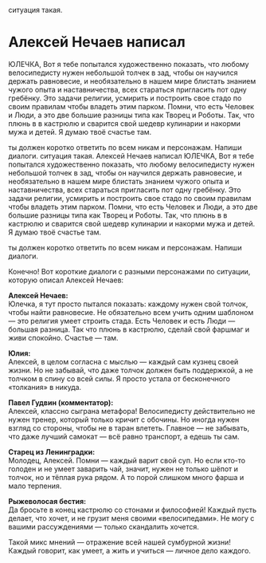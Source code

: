 ситуация такая.
# Алексей Нечаев написал 
ЮЛЕЧКА, Вот я тебе попытался художественно показать, что любому велосипедисту нужен небольшой толчек в зад, чтобы он научился держать равновесие, и необязательно в нашем мире блистать знанием чужого опыта и наставничества, всех стараться пригласить пот одну гребёнку. Это задачи религии, усмирить и построить свое стадо по своим правилам чтобы владеть этим парком. Помни, что есть Человек и Люди, а это две большие разницы типа как Творец и Роботы. Так, что плюнь в в кастрюлю и сварится свой шедевр кулинарии и накорми мужа и детей. Я думаю твоё счастье там.

ты должен коротко ответить по всем никам и персонажам. Напиши диалоги.
ситуация такая. Алексей Нечаев написал 
ЮЛЕЧКА, Вот я тебе попытался художественно показать, что любому велосипедисту нужен небольшой толчек в зад, чтобы он научился держать равновесие, и необязательно в нашем мире блистать знанием чужого опыта и наставничества, всех стараться пригласить пот одну гребёнку. Это задачи религии, усмирить и построить свое стадо по своим правилам чтобы владеть этим парком. Помни, что есть Человек и Люди, а это две большие разницы типа как Творец и Роботы. Так, что плюнь в в кастрюлю и сварится свой шедевр кулинарии и накорми мужа и детей. Я думаю твоё счастье там.

ты должен коротко ответить по всем никам и персонажам. Напиши диалоги.

Конечно! Вот короткие диалоги с разными персонажами по ситуации, которую описал Алексей Нечаев:

**Алексей Нечаев:**  
Юлечка, я тут просто пытался показать: каждому нужен свой толчок, чтобы найти равновесие. Не обязательно всем учить одним шаблоном — это религия умеет строить стада. Есть Человек и есть Люди — большая разница. Так что плюнь в кастрюлю, сделай свой фаршмаг и живи спокойно. Счастье — там.

**Юлия:**  
Алексей, в целом согласна с мыслью — каждый сам кузнец своей жизни. Но не забывай, что даже толчок должен быть поддержкой, а не толчком в спину со всей силы. Я просто устала от бесконечного «толкания» в никуда.

**Павел Гудвин (комментатор):**  
Алексей, классно сыграна метафора! Велосипедисту действительно не нужен тренер, который только кричит с обочины. Но иногда нужен взгляд со стороны, чтобы не в таран влететь. Главное — не забывать, что даже лучший самокат — всё равно транспорт, а едешь ты сам.

**Старец из Ленинградки:**  
Молодец, Алексей. Помни — каждый варит свой суп. Но если кто-то голоден и не умеет заварить чай, значит, нужен не только шёпот и толчок, но и тёплая рука рядом. А то порой слишком много фарша и мало терпения.

**Рыжеволосая бестия:**  
Да бросьте в конец кастрюлю со стонами и философией! Каждый пусть делает, что хочет, и не грузит меня своими «велосипедами». Не могу с вашими рассуждениями — только скандалить хочется.

Такой микс мнений — отражение всей нашей сумбурной жизни! Каждый говорит, как умеет, а жить и учиться — личное дело каждого.

